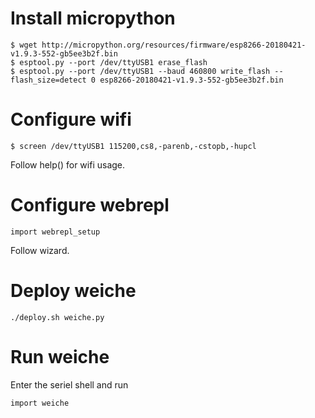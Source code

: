 # Install micropython #

```
$ wget http://micropython.org/resources/firmware/esp8266-20180421-v1.9.3-552-gb5ee3b2f.bin
$ esptool.py --port /dev/ttyUSB1 erase_flash
$ esptool.py --port /dev/ttyUSB1 --baud 460800 write_flash --flash_size=detect 0 esp8266-20180421-v1.9.3-552-gb5ee3b2f.bin
```

# Configure wifi #
```
$ screen /dev/ttyUSB1 115200,cs8,-parenb,-cstopb,-hupcl
```
Follow help() for wifi usage.

# Configure webrepl #
```
import webrepl_setup
```
Follow wizard.

# Deploy weiche #
```
./deploy.sh weiche.py
```

# Run weiche #
Enter the seriel shell and run
```
import weiche
```
